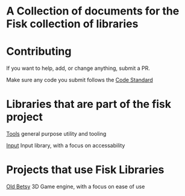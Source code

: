 # A Collection of documents for the Fisk collection of libraries

# Contributing
If you want to help, add, or change anything, submit a PR.

Make sure any code you submit follows the [Code Standard](CodeStandard.md)


# Libraries that are part of the fisk project
[Tools](https://github.com/Fiskmans/fisk_tools) general purpose utility and tooling

[Input](https://github.com/Fiskmans/fisk_input) Input library, with a focus on accessability


# Projects that use Fisk Libraries

[Old Betsy](https://github.com/Fiskmans/Old_Betsy) 3D Game engine, with a focus on ease of use
